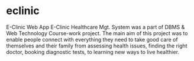 # eclinic
E-Clinic Web App
E-Clinic Healthcare Mgt. System was a part of DBMS & Web Technology Course-work project.
The main aim of this project was to enable people connect with everything they need to take good care of themselves and their family from assessing health issues, finding the right doctor, booking diagnostic tests, to learning new ways to live healthier.
